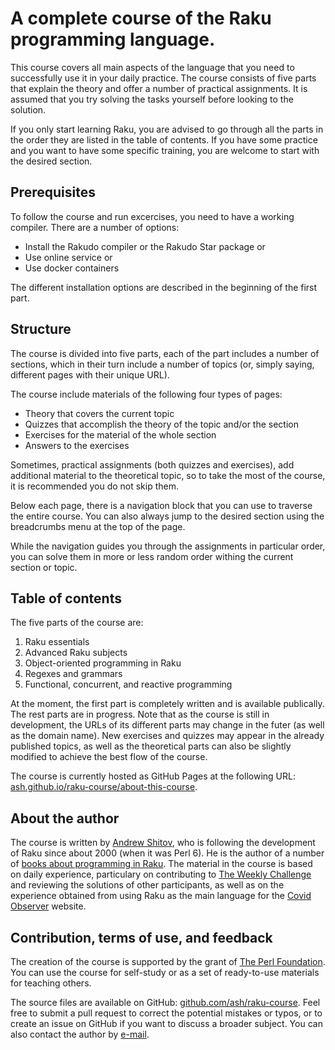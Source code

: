 # A complete course of the Raku programming language.

This course covers all main aspects of the language that you need to successfully use it in your daily practice. The course consists of five parts that explain the theory and offer a number of practical assignments. It is assumed that you try solving the tasks yourself before looking to the solution.

If you only start learning Raku, you are advised to go through all the parts in the order they are listed in the table of contents. If you have some practice and you want to have some specific training, you are welcome to start with the desired section.

## Prerequisites

To follow the course and run excercises, you need to have a working compiler. There are a number of options:

* Install the Rakudo compiler or the Rakudo Star package or
* Use online service or
* Use docker containers

The different installation options are described in the beginning of the first part.

## Structure

The course is divided into five parts, each of the part includes a number of sections, which in their turn include a number of topics (or, simply saying, different pages with their unique URL).

The course include materials of the following four types of pages:

* Theory that covers the current topic
* Quizzes that accomplish the theory of the topic and/or the section
* Exercises for the material of the whole section
* Answers to the exercises

Sometimes, practical assignments (both quizzes and exercises), add additional material to the theoretical topic, so to take the most of the course, it is recommended you do not skip them.

Below each page, there is a navigation block that you can use to traverse the entire course. You can also always jump to the desired section using the breadcrumbs menu at the top of the page.

While the navigation guides you through the assignments in particular order, you can solve them in more or less random order withing the current section or topic.

## Table of contents

The five parts of the course are:

1. Raku essentials
1. Advanced Raku subjects
1. Object-oriented programming in Raku
1. Regexes and grammars
1. Functional, concurrent, and reactive programming

At the moment, the first part is completely written and is available publically. The rest parts are in progress. Note that as the course is still in development, the URLs of its different parts may change in the futer (as well as the domain name). New exercises and quizzes may appear in the already published topics, as well as the theoretical parts can also be slightly modified to achieve the best flow of the course.

The course is currently hosted as GitHub Pages at the following URL: [ash.github.io/raku-course/about-this-course](https://ash.github.io/raku-course/about-this-course/).

## About the author

The course is written by [Andrew Shitov](https://andrewshitov.com), who is following the development of Raku since about 2000 (when it was Perl 6). He is the author of a number of [books about programming in Raku](https://andrewshitov.com/books). The material in the course is based on daily experience, particulary on contributing to [The Weekly Challenge](https://perlweeklychallenge.org) and reviewing the solutions of other participants, as well as on the experience obtained from using Raku as the main language for the [Covid Observer](https://covid.observer) website.

## Contribution, terms of use, and feedback

The creation of the course is supported by the grant of [The Perl Foundation](https://www.perlfoundation.org). You can use the course for self-study or as a set of ready-to-use materials for teaching others.

The source files are available on GitHub: [github.com/ash/raku-course](https://github.com/ash/raku-course). Feel free to submit a pull request to correct the potential mistakes or typos, or to create an issue on GitHub if you want to discuss a broader subject. You can also contact the author by [e-mail](mailto:andy@shitov.ru).
